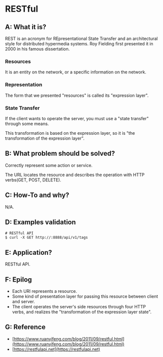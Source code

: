 # RESTful


## A: What it is?

REST is an acronym for REpresentational State Transfer and an architectural style for distributed hypermedia systems. Roy Fielding first presented it in 2000 in his famous dissertation.

### Resources

It is an entity on the network, or a specific information on the network.

### Representation

The form that we presented "resources" is called its "expression layer".

### State Transfer

If the client wants to operate the server, you must use a "state transfer" through some means. 


This transformation is based on the expression layer, so it is "the transformation of the expression layer".


## B: What problem should be solved?

Correctly represent some action or service.

The URL locates the resource and describes the operation with HTTP verbs(GET, POST, DELETE).


## C: How-To and why?

N/A.


## D: Examples validation

```Shell
# RESTful API
$ curl -X GET http://:8888/api/v1/tags
```


## E: Application?

RESTful API.


## F: Epilog

- Each URI represents a resource.
- Some kind of presentation layer for passing this resource between client and server.
- The client operates the server's side resources through four HTTP verbs, and realizes the "transformation of the expression layer state".


## G: Reference

- [https://www.ruanyifeng.com/blog/2011/09/restful.html](https://www.ruanyifeng.com/blog/2011/09/restful.html)
- [https://restfulapi.net](https://restfulapi.net)
